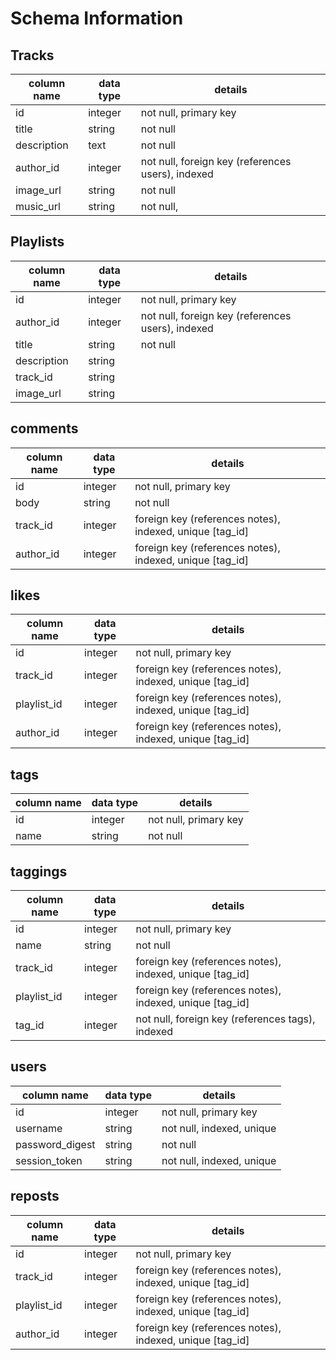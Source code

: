 # Schema Information

## Tracks
column name | data type | details
------------|-----------|-----------------------
id          | integer   | not null, primary key
title       | string    | not null
description | text      | not null
author_id   | integer   | not null, foreign key (references users), indexed
image_url   | string    | not null
music_url   | string    | not null,

## Playlists
column name | data type | details
------------|-----------|-----------------------
id          | integer   | not null, primary key
author_id   | integer   | not null, foreign key (references users), indexed
title       | string    | not null
description | string    |
track_id    | string    |
image_url   | string    |

## comments
column name | data type | details
------------|-----------|-----------------------
id          | integer   | not null, primary key
body        | string    | not null
track_id    | integer   | foreign key (references notes), indexed, unique [tag_id]
author_id   | integer   | foreign key (references notes), indexed, unique [tag_id]

## likes
column name | data type | details
------------|-----------|-----------------------
id          | integer   | not null, primary key
track_id    | integer   | foreign key (references notes), indexed, unique [tag_id]
playlist_id | integer   | foreign key (references notes), indexed, unique [tag_id]
author_id   | integer   | foreign key (references notes), indexed, unique [tag_id]


## tags
column name | data type | details
------------|-----------|-----------------------
id          | integer   | not null, primary key
name        | string    | not null

## taggings
column name | data type | details
------------|-----------|-----------------------
id          | integer   | not null, primary key
name        | string    | not null
track_id    | integer   | foreign key (references notes), indexed, unique [tag_id]
playlist_id | integer   | foreign key (references notes), indexed, unique [tag_id]
tag_id      | integer   | not null, foreign key (references tags), indexed

## users
column name     | data type | details
----------------|-----------|-----------------------
id              | integer   | not null, primary key
username        | string    | not null, indexed, unique
password_digest | string    | not null
session_token   | string    | not null, indexed, unique

## reposts
column name | data type | details
------------|-----------|-----------------------
id          | integer   | not null, primary key
track_id    | integer   | foreign key (references notes), indexed, unique [tag_id]
playlist_id | integer   | foreign key (references notes), indexed, unique [tag_id]
author_id   | integer   | foreign key (references notes), indexed, unique [tag_id]
